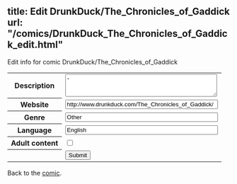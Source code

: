 title: Edit DrunkDuck/The_Chronicles_of_Gaddick
url: "/comics/DrunkDuck_The_Chronicles_of_Gaddick_edit.html"
---
Edit info for comic DrunkDuck/The_Chronicles_of_Gaddick

<form name="comic" action="http://gaepostmail.appspot.com/comic/" method="post">
<table class="comicinfo">
<tr>
<th>Description</th><td><textarea name="description" cols="40" rows="3">-</textarea></td>
</tr>
<tr>
<th>Website</th><td><input type="text" name="url" value="http://www.drunkduck.com/The_Chronicles_of_Gaddick/" size="40"/></td>
</tr>
<tr>
<th>Genre</th><td><input type="text" name="genre" value="Other" size="40"/></td>
</tr>
<tr>
<th>Language</th><td><input type="text" name="language" value="English" size="40"/></td>
</tr>
<tr>
<th>Adult content</th><td><input type="checkbox" name="adult" value="adult" /></td>
</tr>
<tr>
<th></th><td>
<input type="hidden" name="comic" value="DrunkDuck_The_Chronicles_of_Gaddick" />
<input type="submit" name="submit" value="Submit" />
</td>
</tr>
</table>
</form>

Back to the [comic](DrunkDuck_The_Chronicles_of_Gaddick.html).
